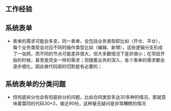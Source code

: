 ## 工作经验

## 系统表单
- 表单的需求可能会多变，同一表单，会包括业务类型即比如（开仓、平仓），每个业务类型会对应不同的操作类型比如（编辑、新增），这些逻辑分支形成了一张网，而不同的节点可能差异很大，但大多数情况下差异很小；在项目开始的时候，甚至是完全一样的需求；但随着业务的深入，各个表单的需求都会逐步细化，因此做代码层的切割是有必要的；

## 系统表单的分类问题
- 但彻底拆分也会有彻底拆分的问题，比如合同类型多达30多种的情况，那就意味着雷同的代码30*3，接近90份，这种毫无疑问是非常糟糕的情况